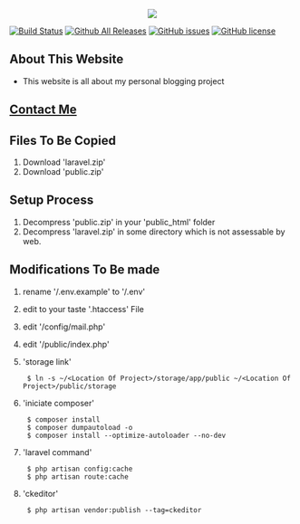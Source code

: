 <p align="center"><img src="https://www.abdevp.tk/favicon.png"></p>

[![Build Status](https://travis-ci.org/AshishBhoi/webblog.svg?branch=master)](https://travis-ci.org/AshishBhoi/webblog)
[![Github All Releases](https://img.shields.io/github/downloads/ashishbhoi/webblog/total.svg?style=plastic)](https://github.com/AshishBhoi/webblog/archive/master.zip)
[![GitHub issues](https://img.shields.io/github/issues/AshishBhoi/webblog.svg?style=plastic)](https://github.com/AshishBhoi/webblog/issues)
[![GitHub license](https://img.shields.io/github/license/AshishBhoi/webblog.svg?style=plastic)](https://github.com/AshishBhoi/webblog/blob/master/LICENSE)


## About This Website ##

- This website is all about my personal blogging project

## [Contact Me](https://www.abdevp.tk/contact) ##


## Files To Be Copied ##
1. Download 'laravel.zip'
2. Download 'public.zip'

## Setup Process ##
1. Decompress 'public.zip' in your 'public_html' folder
2. Decompress 'laravel.zip' in some directory which is not assessable by web.

## Modifications To Be made ##
1. rename '/.env.example' to '/.env'
2. edit to your taste '.htaccess' File
3. edit '/config/mail.php'
4. edit '/public/index.php' 
5. 'storage link'

        $ ln -s ~/<Location Of Project>/storage/app/public ~/<Location Of Project>/public/storage
6. 'iniciate composer'

        $ composer install
        $ composer dumpautoload -o
        $ composer install --optimize-autoloader --no-dev
7. 'laravel command'

        $ php artisan config:cache
        $ php artisan route:cache
8. 'ckeditor'
        
        $ php artisan vendor:publish --tag=ckeditor



